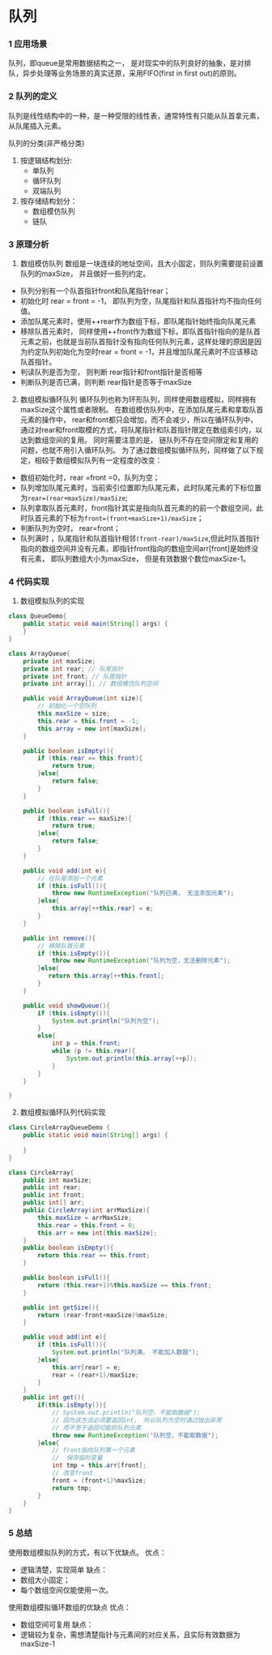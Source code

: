 # 队列

### 1 应用场景

队列，即queue是常用数据结构之一， 是对现实中的队列良好的抽象，是对排队，异步处理等业务场景的真实还原，采用FIFO(first in first out)的原则。



### 2 队列的定义

队列是线性结构中的一种，是一种受限的线性表，通常特性有只能从队首拿元素，从队尾插入元素。

队列的分类(非严格分类)
1. 按逻辑结构划分:
    * 单队列
    * 循环队列
    * 双端队列
2. 按存储结构划分：
    * 数组模仿队列
    * 链队

### 3 原理分析

1. 数组模仿队列
数组是一块连续的地址空间，且大小固定，则队列需要提前设置队列的maxSize， 并且做好一些列约定。

* 队列分别有一个队首指针front和队尾指针rear；
* 初始化时 rear = front = -1， 即队列为空，队尾指针和队首指针均不指向任何值。
* 添加队尾元素时，使用++rear作为数组下标，即队尾指针始终指向队尾元素
* 移除队首元素时， 同样使用++front作为数组下标，即队首指针指向的是队首元素之前，也就是当前队首指针没有指向任何队列元素，这样处理的原因是因为约定队列初始化为空时rear = front = -1，并且增加队尾元素时不应该移动队首指针。
* 判读队列是否为空， 则判断 rear指针和front指针是否相等
* 判断队列是否已满，则判断 rear指针是否等于maxSize

2. 数组模拟循环队列
循环队列也称为环形队列，同样使用数组模拟，同样拥有maxSize这个属性或者限制。
在数组模仿队列中，在添加队尾元素和拿取队首元素的操作中， rear和front都只会增加，而不会减少，所以在循环队列中，通过对rear和front取模的方式，将队尾指针和队首指针限定在数组索引内，以达到数组空间的复用。
同时需要注意的是， 链队列不存在空间限定和复用的问题，也就不用引入循环队列。
为了通过数组模拟循环队列，同样做了以下规定，相较于数组模拟队列有一定程度的改变：
* 数组初始化时，rear =front =0，队列为空；
* 队列增加队尾元素时，当前索引位置即为队尾元素，此时队尾元素的下标位置为`rear=(rear+maxSize)/maxSize`;
* 队列拿取队首元素时，front指针其实是指向队首元素的的前一个数组空间，此时队首元素的下标为`front=(front+maxSize+1)/maxSize`；
* 判断队列为空时， rear=front；
* 队列满时 ，队尾指针和队首指针相邻`(front-rear)/maxSize`,但此时队首指针指向的数组空间并没有元素，即指针front指向的数组空间arr[front]是始终没有元素， 即队列数组大小为maxSize， 但是有效数据个数位maxSize-1。

### 4 代码实现
1. 数组模拟队列的实现
```java
class QueueDemo{
    public static void main(String[] args) {
    }
}

class ArrayQueue{
    private int maxSize;
    private int rear; // 队尾指针
    private int front; // 队首指针
    private int array[]; // 数组模仿队列空间

    public void ArrayQueue(int size){
        // 初始化一个空队列
        this.maxSize = size;
        this.rear = this.front = -1;
        this.array = new int[maxSize];
    }

    public boolean isEmpty(){
        if (this.rear == this.front){
            return true;
        }else{
            return false;
        }
    }

    public boolean isFull(){
        if (this.rear == maxSize){
            return true;
        }else{
            return false;
        }
    }

    public void add(int e){
        // 在队尾添加一个元素
        if (this.isFull()){
            throw new RuntimeException("队列已满， 无法添加元素");
        }else{
            this.array[++this.rear] = e;
        }
    }

    public int remove(){
        // 移除队首元素
        if (this.isEmpty()){
            throw new RuntimeException("队列为空，无法删除元素");
        }else{
           return this.array[++this.front];
        }
    }

    public void showQueue(){
        if (this.isEmpty()){
            System.out.println("队列为空");
        }
        else{
            int p = this.front;
            while (p != this.rear){
                System.out.println(this.array[++p]);
            }
        }
    }

}
```
2. 数组模拟循环队列代码实现
```java
class CircleArrayQueueDemo {
    public static void main(String[] args) {
        
    }
}

class CircleArray{
    public int maxSize;
    public int rear;
    public int front;
    public int[] arr;
    public CircleArray(int arrMaxSize){
        this.maxSize = arrMaxSize;
        this.rear = this.front = 0;
        this.arr = new int[this.maxSize];
    }
    public boolean isEmpty(){
        return this.rear == this.front;
    }

    public boolean isFull(){
        return (this.rear+1)%this.maxSize == this.front;
    }

    public int getSize(){
        return (rear-front+maxSize)%maxSize;
    }

    public void add(int e){
        if (this.isFull()){
            System.out.println("队列满， 不能加入数据");
        }else{
            this.arr[rear] = e;
            rear = (rear+1)/maxSize;
        }
    }
    public int get(){
        if(this.isEmpty()){
            // System.out.println("队列空，不能取数据");
            // 因为该方法必须要返回int， 所以队列为空时通过抛出异常
            // 而不至于返回可能的队列元素
            throw new RuntimeException("队列空，不能取数据");
        }else{
            // front指向队列第一个元素
            //  保存临时变量
            int tmp = this.arr[front];
            // 改变front
            front = (front+1)%maxSize;
            return tmp;
        }
    }
}
```

### 5 总结

使用数组模拟队列的方式，有以下优缺点。
优点：
* 逻辑清楚，实现简单
缺点：
* 数组大小固定；
* 每个数组空间仅能使用一次。

使用数组模拟循环数组的优缺点
优点：
*  数组空间可复用
缺点：
* 逻辑较为复杂，需想清楚指针与元素间的对应关系，且实际有效数据为maxSize-1

